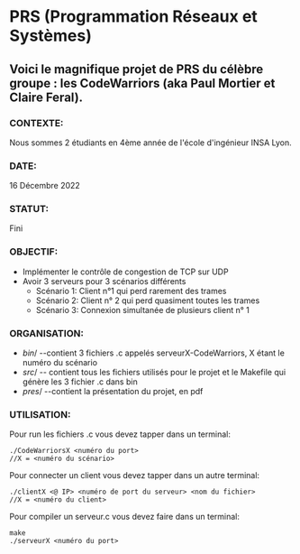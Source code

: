 # PRS (Programmation Réseaux et Systèmes)

## Voici le magnifique projet de PRS du célèbre groupe : les CodeWarriors (aka Paul Mortier et Claire Feral). 

### CONTEXTE: 
Nous sommes 2 étudiants en 4ème année de l'école d'ingénieur INSA Lyon. 

### DATE: 
16 Décembre 2022

### STATUT: 
Fini 

### OBJECTIF:
- Implémenter le contrôle de congestion de TCP sur UDP 
- Avoir 3 serveurs pour 3 scénarios différents
  - Scénario 1: Client n°1 qui perd rarement des trames 
  - Scénario 2: Client n° 2 qui perd quasiment toutes les trames
  - Scénario 3: Connexion simultanée de plusieurs client n° 1
                        
### ORGANISATION:
- *bin*/ --contient 3 fichiers .c appelés serveurX-CodeWarriors, X étant le numéro du scénario
- *src*/ -- contient tous les fichiers utilisés pour le projet et le Makefile qui génère les 3 fichier .c dans bin
- *pres*/ --contient la présentation du projet, en pdf

### UTILISATION:

Pour run les fichiers .c vous devez tapper dans un terminal:
```
./CodeWarriorsX <numéro du port>
//X = <numéro du scénario>
```

Pour connecter un client vous devez tapper dans un autre terminal:
```
./clientX <@ IP> <numéro de port du serveur> <nom du fichier>
//X = <numéro du client>
```

Pour compiler un serveur.c vous devez faire dans un terminal:
```
make
./serveurX <numéro du port>
```
